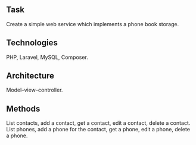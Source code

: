 ## Task
Create a simple web service which implements a phone book storage.

## Technologies
PHP, Laravel, MySQL, Composer.

## Architecture
Model–view–controller.

## Methods
List contacts, add a contact, get a contact, edit a contact, delete a contact.
List phones, add a phone for the contact, get a phone, edit a phone, delete a phone.
